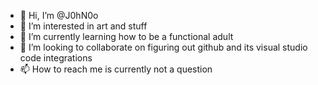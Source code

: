 - 👋 Hi, I’m @J0hN0o
- 👀 I’m interested in art and stuff
- 🌱 I’m currently learning how to be a functional adult
- 💞️ I’m looking to collaborate on figuring out github and its visual studio code integrations
- 📫 How to reach me is currently not a question

<!---
J0hN0o/J0hN0o is a ✨ special ✨ repository because its `README.md` (this file) appears on your GitHub profile.
You can click the Preview link to take a look at your changes.
--->

